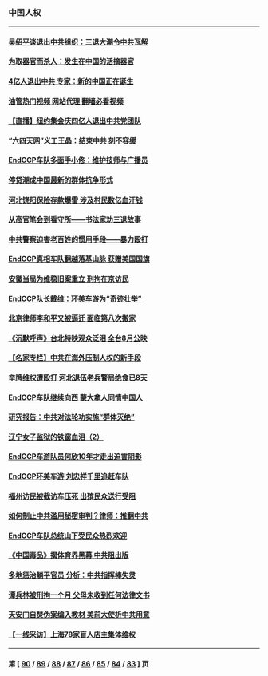 ### 中国人权
---
#### [吴绍平谈退出中共组织：三退大潮令中共瓦解](../../pages/ncid278/n13794947.md?08041245) 
#### [为取器官而杀人：发生在中国的活摘器官](../../pages/ncid278/n13794731.md?08041245) 
#### [4亿人退出中共 专家：新的中国正在诞生](../../pages/ncid278/n13794871.md?08041245) 
#### [油管热门视频 网站代理 翻墙必看视频](http://209.222.30.114:81/youtube.html?08041245)
#### [【直播】纽约集会庆四亿人退出中共党团队](../../pages/ncid278/n13794850.md?08041245) 
#### [“六四天网”义工王晶：结束中共 刻不容缓](../../pages/ncid278/n13794666.md?08041245) 
#### [EndCCP车队多面手小佟：维护技师与广播员](../../pages/ncid278/n13794791.md?08041245) 
#### [停贷潮成中国最新的群体抗争形式](../../pages/ncid278/n13794634.md?08041245) 
#### [河北饶阳保险存款爆雷 涉及村民数亿血汗钱](../../pages/ncid278/n13793936.md?08041245) 
#### [从高官笔会到看守所——书法家劝三退故事](../../pages/ncid278/n13794235.md?08041245) 
#### [中共警察迫害老百姓的惯用手段——暴力殴打](../../pages/ncid278/n13791611.md?08041245) 
#### [EndCCP真相车队翻越落基山脉 获赠美国国旗](../../pages/ncid278/n13794060.md?08041245) 
#### [安徽当局为维稳旧案重立 刑拘在京访民](../../pages/ncid278/n13794050.md?08041245) 
#### [EndCCP队长戴维：环美车游为“奇迹壮举”](../../pages/ncid278/n13793810.md?08041245) 
#### [北京律师李和平又被逼迁 面临第八次搬家](../../pages/ncid278/n13793851.md?08041245) 
#### [《沉默呼声》台北特映观众泛泪 全台8月公映](../../pages/ncid278/n13792744.md?08041245) 
#### [【名家专栏】中共在海外压制人权的新手段](../../pages/ncid278/n13793240.md?08041245) 
#### [举牌维权遭殴打 河北退伍老兵警局绝食已8天](../../pages/ncid278/n13793403.md?08041245) 
#### [EndCCP车队继续向西 蒙大拿人同情中国人](../../pages/ncid278/n13793063.md?08041245) 
#### [研究报告：中共对法轮功实施“群体灭绝”](../../pages/ncid278/n13791984.md?08041245) 
#### [辽宁女子监狱的铁窗血泪（2）](../../pages/ncid278/n13788923.md?08041245) 
#### [EndCCP车游队员何欣10年才走出迫害阴影](../../pages/ncid278/n13792780.md?08041245) 
#### [EndCCP环美车游 刘忠祥千里追赶车队](../../pages/ncid278/n13792563.md?08041245) 
#### [福州访民被截访车压死 出殡民众送行受阻](../../pages/ncid278/n13792598.md?08041245) 
#### [如何制止中共滥用秘密审判？律师：推翻中共](../../pages/ncid278/n13792447.md?08041245) 
#### [EndCCP车队总统山下受民众热烈欢迎](../../pages/ncid278/n13792303.md?08041245) 
#### [《中国毒品》揭体育界黑幕 中共阻出版](../../pages/ncid278/n13792248.md?08041245) 
#### [多地惩治躺平官员 分析：中共指挥棒失灵](../../pages/ncid278/n13792195.md?08041245) 
#### [谭兵林被刑拘一个月 父母未收到任何法律文书](../../pages/ncid278/n13792117.md?08041245) 
#### [天安门自焚伪案编入教材 美前大使析中共用意](../../pages/ncid278/n13791932.md?08041245) 
#### [【一线采访】上海78家盲人店主集体维权](../../pages/ncid278/n13791517.md?08041245) 

---
#### 第 [ [90](./90.md?08041245) / [89](./89.md?08041245) / [88](./88.md?08041245) / [87](./87.md?08041245) / [86](./86.md?08041245) / [85](./85.md?08041245) / [84](./84.md?08041245) / [83](./83.md?08041245) ] 页
